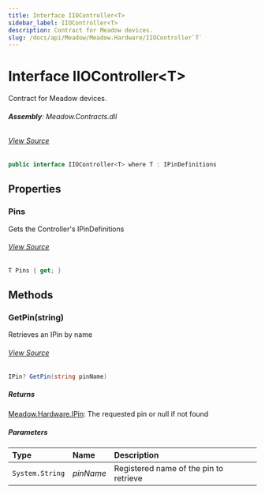 ```yaml
---
title: Interface IIOController<T>
sidebar_label: IIOController<T>
description: Contract for Meadow devices.
slug: /docs/api/Meadow/Meadow.Hardware/IIOController`T`
---
```

# Interface IIOController&lt;T&gt;
Contract for Meadow devices.

###### **Assembly**: Meadow.Contracts.dll
###### [View Source](https://github.com/WildernessLabs/Meadow.Contracts.git/blob/develop/Source/Meadow.Contracts/Hardware/Contracts/IOControllers/IIOController.cs#L6)
```csharp title="Declaration"
public interface IIOController<T> where T : IPinDefinitions
```
## Properties
### Pins
Gets the Controller's IPinDefinitions
###### [View Source](https://github.com/WildernessLabs/Meadow.Contracts.git/blob/develop/Source/Meadow.Contracts/Hardware/Contracts/IOControllers/IIOController.cs#L22)
```csharp title="Declaration"
T Pins { get; }
```
## Methods
### GetPin(string)
Retrieves an IPin by name
###### [View Source](https://github.com/WildernessLabs/Meadow.Contracts.git/blob/develop/Source/Meadow.Contracts/Hardware/Contracts/IOControllers/IIOController.cs#L13)
```csharp title="Declaration"
IPin? GetPin(string pinName)
```

##### Returns

[Meadow.Hardware.IPin](../Meadow.Hardware/IPin): The requested pin or null if not found
##### Parameters

| Type | Name | Description |
|:--- |:--- |:--- |
| `System.String` | *pinName* | Registered name of the pin to retrieve |


